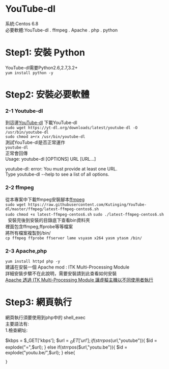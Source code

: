 # YouTube-dl
系統:Centos 6.8<br/>
必要軟體:YouTube-dl . ffmpeg . Apache . php . python<br>

<h1>Step1: 安裝 Python</h1>
YouTube-dl需要Python2.6,2.7,3.2+<br>
<code>yum install python -y</code><br>

<h1>Step2: 安裝必要軟體</h1>
<h3>2-1 Youtube-dl</h3>
到這邊<a href="https://rg3.github.io/youtube-dl/download.html" target="_blank">YouTube-dl</a> 下載YouTube-dl<br>
<code>sudo wget https://yt-dl.org/downloads/latest/youtube-dl -O /usr/bin/youtube-dl</code><br>
<code>sudo chmod a+rx /usr/bin/youtube-dl</code><br>
測試YouTube-dl是否正常運作<br>
<code>youtube-dl</code><br>
正常會回傳<br>
  Usage: youtube-dl [OPTIONS] URL [URL...]  
  
youtube-dl: error: You must provide at least one URL.  
    Type youtube-dl --help to see a list of all options.      
<h3>2-2 ffmpeg</h3>
從本專案中下載ffmpeg安裝腳本<a href="https://raw.githubusercontent.com/Kutinging/YouTube-dl/master/ffmpeg/latest-ffmpeg-centos6.sh" target="_blank">ffmpeg</a><br>
<code>sudo wget https://raw.githubusercontent.com/Kutinging/YouTube-dl/master/ffmpeg/latest-ffmpeg-centos6.sh</code><br>
<code>sudo chmod +x latest-ffmpeg-centos6.sh</code>  
<code>sudo ./latest-ffmpeg-centos6.sh</code>  
安裝完後到安裝的目錄底下查看bin資料夾  <br>
裡面包含ffmpeg,ffprobe等等檔案  <br>
將所有檔案複製到/bin/  <br>
<code>cp ffmpeg ffprobe ffserver lame vsyasm x264 yasm ytasm /bin/</code>  <br>
<h3>2-3 Apache,php</h3>
<code>yum install httpd php -y</code><br>
建議在安裝一個 Apache mod : ITK Multi-Processing Module<br>詳細安裝步驟不在此說明，需要安裝請到此查看如何安裝<br>
<a href="https://kttsite.com/apache-%E9%80%8F%E9%81%8E-itk-multi-processing-module-%E8%AE%93%E8%99%9B%E6%93%AC%E4%B8%BB%E6%A9%9F%E4%BB%A5%E4%B8%8D%E5%90%8C%E4%BD%BF%E7%94%A8%E8%80%85%E5%9F%B7%E8%A1%8C/" target="_blank">Apache 透過 ITK Multi-Processing Module 讓虛擬主機以不同使用者執行</a>
<h1>Step3: 網頁執行</h1>
網頁執行須要使用到php中的 shell_exec <br>
主要語法有:<br>
1.檢查網址:<br>
	
$kbps = $_GET['kbps'];
$url = $_GET['url'];
if(strrpos($url,"youtube")){
    $id = explode("=",$url);
}
else if(strrpos($url,"youtu.be")){
    $id = explode("youtu.be/",$url);
}
else{

    }
    
